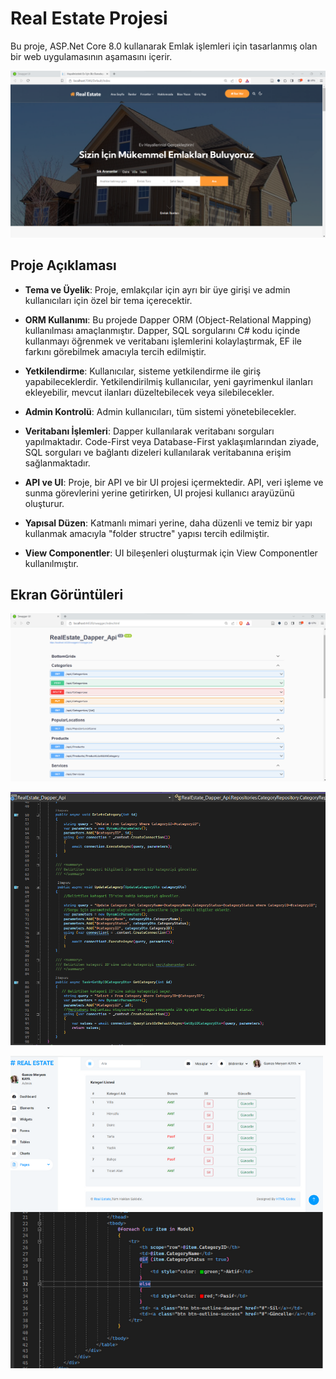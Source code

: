 
# Real Estate Projesi
Bu proje, ASP.Net Core 8.0 kullanarak Emlak işlemleri için tasarlanmış olan bir web uygulamasının  aşamasını içerir. 

![App-Screenshots](https://github.com/gamzemeryemkaya/RealEstate_Dapper_Api/blob/master/projectimages/realimages2.png?raw=true)

## Proje Açıklaması

- **Tema ve Üyelik**: Proje, emlakçılar için ayrı bir üye girişi ve admin kullanıcıları için özel bir tema içerecektir.

- **ORM Kullanımı**: Bu projede Dapper ORM (Object-Relational Mapping) kullanılması amaçlanmıştır. Dapper, SQL sorgularını C# kodu içinde kullanmayı öğrenmek ve veritabanı işlemlerini kolaylaştırmak, EF ile farkını görebilmek amacıyla tercih edilmiştir.

- **Yetkilendirme**: Kullanıcılar, sisteme yetkilendirme ile giriş yapabileceklerdir. Yetkilendirilmiş kullanıcılar, yeni gayrimenkul ilanları ekleyebilir, mevcut ilanları düzeltebilecek veya silebilecekler.

- **Admin Kontrolü**: Admin kullanıcıları, tüm sistemi yönetebilecekler. 

- **Veritabanı İşlemleri**: Dapper kullanılarak veritabanı sorguları yapılmaktadır. Code-First veya Database-First yaklaşımlarından ziyade, SQL sorguları ve bağlantı dizeleri kullanılarak veritabanına erişim sağlanmaktadır.

- **API ve UI**: Proje, bir API ve bir UI projesi içermektedir. API, veri işleme ve sunma görevlerini yerine getirirken, UI projesi kullanıcı arayüzünü oluşturur.

- **Yapısal Düzen**: Katmanlı mimari yerine, daha düzenli ve temiz bir yapı kullanmak amacıyla "folder structre" yapısı tercih edilmiştir.

- **View Componentler**: UI bileşenleri oluşturmak için View Componentler kullanılmıştır.







## Ekran Görüntüleri

![Uygulama Ekran Görüntüsü](https://github.com/gamzemeryemkaya/RealEstate_Dapper_Api/blob/master/projectimages/realimages1.png?raw=true)

![Uygulama Ekran Görüntüsü](https://github.com/gamzemeryemkaya/RealEstate_Dapper_Api/blob/master/projectimages/realimages3.png?raw=true)

![Uygulama Ekran Görüntüsü](https://github.com/gamzemeryemkaya/RealEstate_Dapper_Api/blob/master/projectimages/realestate4.png?raw=true)


